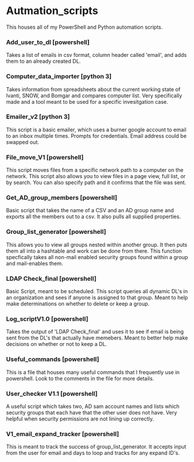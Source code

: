 # Autmation_scripts
This houses all of my PowerShell and Python automation scripts. 

### Add_user_to_dl [powershell]

Takes a list of emails in csv format, column header called 'email', and adds them to an already created DL. 

### Computer_data_importer [python 3]

Takes information from spreadsheets about the current working state of Ivanti, SNOW, and Bomgar and compares computer list. 
Very specifically made and a tool meant to be used for a specific invesitgation case. 

### Emailer_v2 [python 3]

This script is a basic emailer, which uses a burner google account to email to an inbox multiple times. Prompts for credentials. 
Email address could be swapped out. 

### File_move_V1 [powershell]

This script moves files from a specific network path to a computer on the network. This script also allows you to view files
in a page view, full list, or by search. You can also specify path and it confirms that the file was sent. 

### Get_AD_group_members [powershell]
 
Basic script that takes the name of a CSV and an AD group name and exports all the members out to a csv. It also pulls all
supplied properties. 

### Group_list_generator [powershell]

This allows you to view all groups nested within another group. It then puts them all into a hashtable and work can be done from there.
This function specfically takes all non-mail enabled security groups found within a group and mail-enables them.

### LDAP Check_final [powershell]

Basic Script, meant to be scheduled. This script queries all dynamic DL's in an organization and sees if anyone is assigned to that group. 
Meant to help make determinations on whether to delete or keep a group. 

### Log_scriptV1.0 [powershell]

Takes the output of 'LDAP Check_final' and uses it to see if email is being sent from the DL's that actually have memebers.
Meant to better help make decisions on whether or not to keep a DL. 

### Useful_commands [powershell]

This is a file that houses many useful commands that I frequently use in powershell. Look to the comments in the file for more details.

### User_checker V1.1 [powershell]

A useful script which takes two, AD sam account names and lists which security groups that each have that the other user does not have.
Very helpful when security permissions are not lining up correctly. 

### V1_email_expand_tracker [powershell]

This is meant to track the success of group_list_generator. It accepts input from the user for email and days to loop and tracks
for any expand ID's. 
